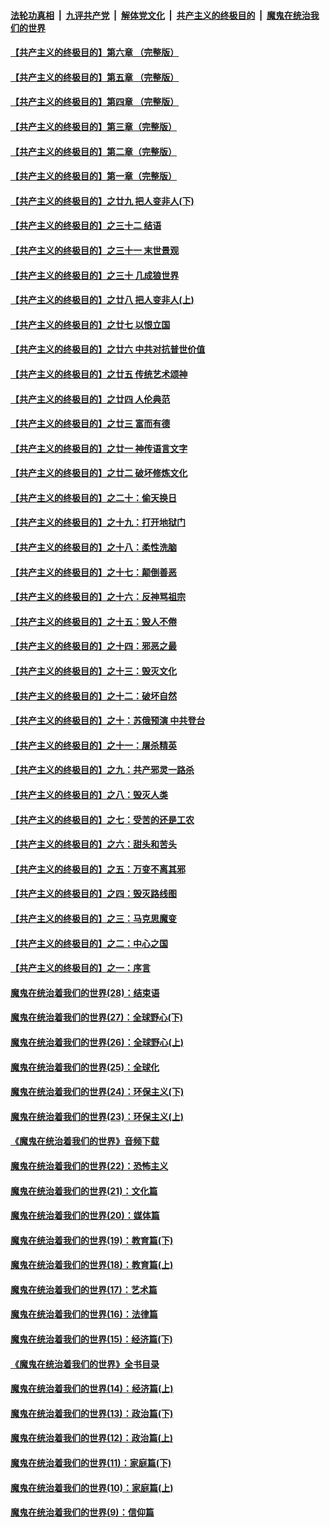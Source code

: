####  [法轮功真相](../../../../basic/blob/master/README.md?t=09221213) &nbsp;|&nbsp; [九评共产党](../../../../9ping.md/blob/master/README.md?t=09221213) &nbsp;|&nbsp; [解体党文化](../../../../jtdwh.md/blob/master/README.md?t=09221213)  &nbsp;|&nbsp; [共产主义的终极目的](../../../../gczydzjmd.md/blob/master/README.md?t=09221213) &nbsp;|&nbsp; [魔鬼在统治我们的世界](../../../../mgztzwmdsj.md/blob/master/README.md?t=09221213) 

#### [【共产主义的终极目的】第六章 （完整版）](../pages/nsc422/n11428913.md?t=09221213) 

#### [【共产主义的终极目的】第五章 （完整版）](../pages/nsc422/n11428912.md?t=09221213) 

#### [【共产主义的终极目的】第四章 （完整版）](../pages/nsc422/n11428907.md?t=09221213) 

#### [【共产主义的终极目的】第三章（完整版）](../pages/nsc422/n11428848.md?t=09221213) 

#### [【共产主义的终极目的】第二章（完整版）](../pages/nsc422/n11428831.md?t=09221213) 

#### [【共产主义的终极目的】第一章（完整版）](../pages/nsc422/n11417651.md?t=09221213) 

#### [【共产主义的终极目的】之廿九 把人变非人(下)](../pages/nsc422/n11344140.md?t=09221213) 

#### [【共产主义的终极目的】之三十二 结语](../pages/nsc422/n11360535.md?t=09221213) 

#### [【共产主义的终极目的】之三十一 末世景观](../pages/nsc422/n11351129.md?t=09221213) 

#### [【共产主义的终极目的】之三十 几成狼世界](../pages/nsc422/n11348280.md?t=09221213) 

#### [【共产主义的终极目的】之廿八 把人变非人(上)](../pages/nsc422/n11340492.md?t=09221213) 

#### [【共产主义的终极目的】之廿七 以恨立国](../pages/nsc422/n11336944.md?t=09221213) 

#### [【共产主义的终极目的】之廿六 中共对抗普世价值](../pages/nsc422/n11324785.md?t=09221213) 

#### [【共产主义的终极目的】之廿五 传统艺术颂神](../pages/nsc422/n11296396.md?t=09221213) 

#### [【共产主义的终极目的】之廿四 人伦典范](../pages/nsc422/n11296397.md?t=09221213) 

#### [【共产主义的终极目的】之廿三 富而有德](../pages/nsc422/n11283598.md?t=09221213) 

#### [【共产主义的终极目的】之廿一 神传语言文字](../pages/nsc422/n11263265.md?t=09221213) 

#### [【共产主义的终极目的】之廿二 破坏修炼文化](../pages/nsc422/n11245728.md?t=09221213) 

#### [【共产主义的终极目的】之二十：偷天换日](../pages/nsc422/n11238846.md?t=09221213) 

#### [【共产主义的终极目的】之十九：打开地狱门](../pages/nsc422/n11206376.md?t=09221213) 

#### [【共产主义的终极目的】之十八：柔性洗脑](../pages/nsc422/n11199994.md?t=09221213) 

#### [【共产主义的终极目的】之十七：颠倒善恶](../pages/nsc422/n11179782.md?t=09221213) 

#### [【共产主义的终极目的】之十六：反神骂祖宗](../pages/nsc422/n11166798.md?t=09221213) 

#### [【共产主义的终极目的】之十五：毁人不倦](../pages/nsc422/n11166792.md?t=09221213) 

#### [【共产主义的终极目的】之十四：邪恶之最](../pages/nsc422/n11150249.md?t=09221213) 

#### [【共产主义的终极目的】之十三：毁灭文化](../pages/nsc422/n11135227.md?t=09221213) 

#### [【共产主义的终极目的】之十二：破坏自然](../pages/nsc422/n11135214.md?t=09221213) 

#### [【共产主义的终极目的】之十：苏俄预演 中共登台](../pages/nsc422/n11118424.md?t=09221213) 

#### [【共产主义的终极目的】之十一：屠杀精英](../pages/nsc422/n11118442.md?t=09221213) 

#### [【共产主义的终极目的】之九：共产邪灵一路杀](../pages/nsc422/n11114139.md?t=09221213) 

#### [【共产主义的终极目的】之八：毁灭人类](../pages/nsc422/n11108503.md?t=09221213) 

#### [【共产主义的终极目的】之七：受苦的还是工农](../pages/nsc422/n11101809.md?t=09221213) 

#### [【共产主义的终极目的】之六：甜头和苦头](../pages/nsc422/n11096971.md?t=09221213) 

#### [【共产主义的终极目的】之五：万变不离其邪](../pages/nsc422/n11091285.md?t=09221213) 

#### [【共产主义的终极目的】之四：毁灭路线图](../pages/nsc422/n11086284.md?t=09221213) 

#### [【共产主义的终极目的】之三：马克思魔变](../pages/nsc422/n11061941.md?t=09221213) 

#### [【共产主义的终极目的】之二：中心之国](../pages/nsc422/n11047728.md?t=09221213) 

#### [【共产主义的终极目的】之一：序言](../pages/nsc422/n11086077.md?t=09221213) 

#### [魔鬼在统治着我们的世界(28)：结束语](../pages/nsc422/n10936246.md?t=09221213) 

#### [魔鬼在统治着我们的世界(27)：全球野心(下)](../pages/nsc422/n10928319.md?t=09221213) 

#### [魔鬼在统治着我们的世界(26)：全球野心(上)](../pages/nsc422/n10900318.md?t=09221213) 

#### [魔鬼在统治着我们的世界(25)：全球化](../pages/nsc422/n10788205.md?t=09221213) 

#### [魔鬼在统治着我们的世界(24)：环保主义(下)](../pages/nsc422/n10695307.md?t=09221213) 

#### [魔鬼在统治着我们的世界(23)：环保主义(上)](../pages/nsc422/n10688613.md?t=09221213) 

#### [《魔鬼在统治着我们的世界》音频下载](../pages/nsc422/n10635553.md?t=09221213) 

#### [魔鬼在统治着我们的世界(22)：恐怖主义](../pages/nsc422/n10614727.md?t=09221213) 

#### [魔鬼在统治着我们的世界(21)：文化篇](../pages/nsc422/n10597706.md?t=09221213) 

#### [魔鬼在统治着我们的世界(20)：媒体篇](../pages/nsc422/n10586579.md?t=09221213) 

#### [魔鬼在统治着我们的世界(19)：教育篇(下)](../pages/nsc422/n10564808.md?t=09221213) 

#### [魔鬼在统治着我们的世界(18)：教育篇(上)](../pages/nsc422/n10526970.md?t=09221213) 

#### [魔鬼在统治着我们的世界(17)：艺术篇](../pages/nsc422/n10499093.md?t=09221213) 

#### [魔鬼在统治着我们的世界(16)：法律篇](../pages/nsc422/n10485969.md?t=09221213) 

#### [魔鬼在统治着我们的世界(15)：经济篇(下)](../pages/nsc422/n10469975.md?t=09221213) 

#### [《魔鬼在统治着我们的世界》全书目录](../pages/nsc422/n10464261.md?t=09221213) 

#### [魔鬼在统治着我们的世界(14)：经济篇(上)](../pages/nsc422/n10457370.md?t=09221213) 

#### [魔鬼在统治着我们的世界(13)：政治篇(下)](../pages/nsc422/n10448270.md?t=09221213) 

#### [魔鬼在统治着我们的世界(12)：政治篇(上)](../pages/nsc422/n10444576.md?t=09221213) 

#### [魔鬼在统治着我们的世界(11)：家庭篇(下)](../pages/nsc422/n10440961.md?t=09221213) 

#### [魔鬼在统治着我们的世界(10)：家庭篇(上)](../pages/nsc422/n10435448.md?t=09221213) 

#### [魔鬼在统治着我们的世界(9)：信仰篇](../pages/nsc422/n10432159.md?t=09221213) 

